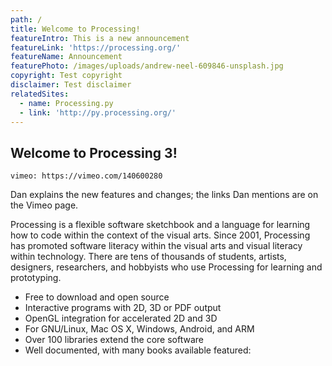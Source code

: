 ```yaml
---
path: /
title: Welcome to Processing!
featureIntro: This is a new announcement
featureLink: 'https://processing.org/'
featureName: Announcement
featurePhoto: /images/uploads/andrew-neel-609846-unsplash.jpg
copyright: Test copyright
disclaimer: Test disclaimer
relatedSites: 
  - name: Processing.py
  - link: 'http://py.processing.org/'
---
```

  ## Welcome to Processing 3!

  `vimeo: https://vimeo.com/140600280`

  Dan explains the new features and changes; the links Dan mentions are on the
  Vimeo page.


  Processing is a flexible software sketchbook and a language for learning how
  to code within the context of the visual arts. Since 2001, Processing has
  promoted software literacy within the visual arts and visual literacy within
  technology. There are tens of thousands of students, artists, designers,
  researchers, and hobbyists who use Processing for learning and prototyping.

  * Free to download and open source
  * Interactive programs with 2D, 3D or PDF output
  * OpenGL integration for accelerated 2D and 3D
  * For GNU/Linux, Mac OS X, Windows, Android, and ARM
  * Over 100 libraries extend the core software
  * Well documented, with many books available
featured: